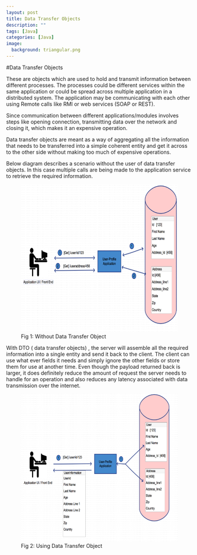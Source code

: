 ```yaml
---
layout: post
title: Data Transfer Objects
description: ""
tags: [Java]
categories: [Java]
image:
  background: triangular.png
---
```


#Data Transfer Objects

These are objects which are used to hold and transmit information between different processes. The processes could be different services within the same application or could be spread across multiple application in a distributed system. The application may be communicating with each other using Remote calls like RMI or web services (SOAP or REST).

Since communication between different applications/modules involves steps like opening connection, transmitting data over  the network  and closing it, which makes it an expensive operation.

Data transfer objects are meant as a way of aggregating all the information that needs to be transferred into a simple coherent entity and get it across to the other side without making too much of expensive operations.

 

Below diagram describes a scenario without the user of data transfer objects. In this case multiple calls are being made to the application service to retrieve the required information.

<figure class="half center">
<img src="/images/proto/proto-1.png" height="400px"></img>
<figcaption>Fig 1: Without Data Transfer Object</figcaption>
</figure>


With DTO ( data transfer objects) , the server will assemble all the required information into a single entity and send it back to the client. The client can use what ever fields it needs and simply ignore the other fields or store them for use at another time. Even though the payload returned back is larger, it does definitely reduce the amount of request the server needs to handle for an operation and also reduces any latency associated with data transmission over the internet.

<figure class="half center">
<img src="/images/proto/proto-2.png" height="400px"></img>
<figcaption>Fig 2: Using Data Transfer Object</figcaption>
</figure>
